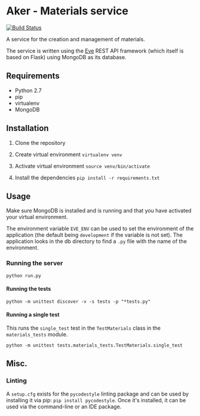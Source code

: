 # Aker - Materials service

[![Build Status](https://travis-ci.org/sanger/aker-material-service.svg?branch=devel)](https://travis-ci.org/sanger/aker-material-service)

A service for the creation and management of materials.

The service is written using the [Eve](http://python-eve.org/index.html) REST
API framework (which itself is based on Flask) using MongoDB as its database.

## Requirements

- Python 2.7
- pip
- virtualenv
- MongoDB

## Installation

1. Clone the repository

2. Create virtual environment `virtualenv venv`

3. Activate virtual environment `source venv/bin/activate`

4. Install the dependencies `pip install -r requirements.txt`

## Usage

Make sure MongoDB is installed and is running and that you have activated your
virtual environment.

The environment variable `EVE_ENV` can be used to set the environment of the
application (the default being `development` if the variable is not set). The
application looks in the db directory to find a `.py` file with the name of the
environment.

### Running the server

`python run.py`

#### Running the tests

`python -m unittest discover -v -s tests -p "*tests.py"`

#### Running a single test

This runs the `single_test` test in the `TestMaterials` class in the
`materials_tests` module.

`python -m unittest tests.materials_tests.TestMaterials.single_test`

## Misc.
### Linting
A `setup.cfg` exists for the `pycodestyle` linting package and can be used by installing it via
pip: `pip install pycodestyle`. Once it's installed, it can be used via the command-line or an IDE
package.
